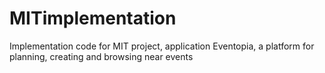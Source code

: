 # MITimplementation
Implementation code for MIT project, application Eventopia, a platform for planning, creating and browsing near events
